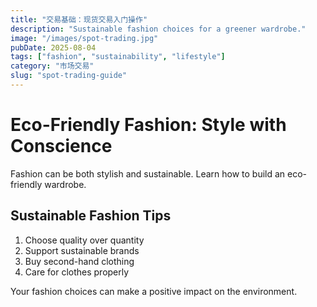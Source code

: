 ```yaml
---
title: "交易基础：现货交易入门操作"
description: "Sustainable fashion choices for a greener wardrobe."
image: "/images/spot-trading.jpg"
pubDate: 2025-08-04
tags: ["fashion", "sustainability", "lifestyle"]
category: "市场交易"
slug: "spot-trading-guide"
---
```


# Eco-Friendly Fashion: Style with Conscience

Fashion can be both stylish and sustainable. Learn how to build an eco-friendly wardrobe.

## Sustainable Fashion Tips

1. Choose quality over quantity
2. Support sustainable brands
3. Buy second-hand clothing
4. Care for clothes properly

Your fashion choices can make a positive impact on the environment.